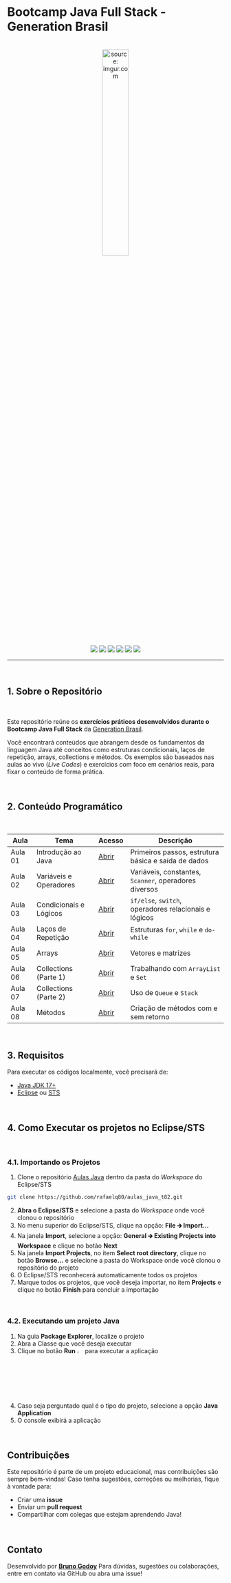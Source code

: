 # Bootcamp Java Full Stack - Generation Brasil

<br />

<div align="center">
	<img src="https://i.imgur.com/IaD4lwg.png" title="source: imgur.com" width="35%"/>
</div>
<br />


<div align="center">
  <img src="https://img.shields.io/github/languages/top/Brunogodoy2911/Java_Generation_Brasil?style=flat-square" />
  <img src="https://img.shields.io/github/repo-size/Brunogodoy2911/Java_Generation_Brasil?style=flat-square" />
  <img src="https://img.shields.io/github/languages/count/Brunogodoy2911/Java_Generation_Brasil?style=flat-square" />
  <img src="https://img.shields.io/github/last-commit/Brunogodoy2911/Java_Generation_Brasil?style=flat-square" />
  <img src="https://img.shields.io/github/issues/Brunogodoy2911/Java_Generation_Brasil?style=flat-square" />
  <img src="https://img.shields.io/github/issues-pr/Brunogodoy2911/Java_Generation_Brasil?style=flat-square" />
</div>

------

<br />

## 1. Sobre o Repositório

<br />

Este repositório reúne os **exercícios práticos desenvolvidos durante o Bootcamp Java Full Stack** da [Generation Brasil](https://brazil.generation.org/).

Você encontrará conteúdos que abrangem desde os fundamentos da linguagem Java até conceitos como estruturas condicionais, laços de repetição, arrays, collections e métodos. Os exemplos são baseados nas aulas ao vivo (*Live Codes*) e exercícios com foco em cenários reais, para fixar o conteúdo de forma prática.

<br />

## 2. Conteúdo Programático

<br />

| Aula    | Tema                   | Acesso                                                       | Descrição                                             |
| ------- | ---------------------- | ------------------------------------------------------------ | ----------------------------------------------------- |
| Aula 01 | Introdução ao Java     | [Abrir](https://github.com/rafaelq80/aulas_java_t82/tree/main/helloworld) | Primeiros passos, estrutura básica e saída de dados   |
| Aula 02 | Variáveis e Operadores | [Abrir](https://github.com/Brunogodoy2911/Java_Generation_Brasil/tree/main/aula_02/src/aula_02) | Variáveis, constantes, `Scanner`, operadores diversos |
| Aula 03 | Condicionais e Lógicos | [Abrir](https://github.com/Brunogodoy2911/Java_Generation_Brasil/tree/main/aula_03/src) | `if/else`, `switch`, operadores relacionais e lógicos |
| Aula 04 | Laços de Repetição     | [Abrir](https://github.com/Brunogodoy2911/Java_Generation_Brasil/tree/main/aula_04/src/aula_04) | Estruturas `for`, `while` e `do-while`                |
| Aula 05 | Arrays                 | [Abrir](https://github.com/Brunogodoy2911/Java_Generation_Brasil/tree/main/aula_05/src) | Vetores e matrizes                                    |
| Aula 06 | Collections (Parte 1)  | [Abrir](hhttps://github.com/Brunogodoy2911/Java_Generation_Brasil/tree/main/aula_06/src) | Trabalhando com `ArrayList` e `Set`                   |
| Aula 07 | Collections (Parte 2)  | [Abrir](https://github.com/Brunogodoy2911/Java_Generation_Brasil/tree/main/aula_07/src) | Uso de `Queue` e `Stack`                              |
| Aula 08 | Métodos                | [Abrir](https://github.com/Brunogodoy2911/Java_Generation_Brasil/tree/main/aula_08/src/aula_08) | Criação de métodos com e sem retorno                  |

<br />

## 3. Requisitos

Para executar os códigos localmente, você precisará de:

- [Java JDK 17+](https://www.oracle.com/java/technologies/javase/jdk17-archive-downloads.html)
- [Eclipse](https://eclipseide.org/) ou [STS](https://spring.io/tools)

<br />

## 4. Como Executar os projetos no Eclipse/STS

<br />

### 4.1. Importando os Projetos

1. Clone o repositório [Aulas Java](https://github.com/Brunogodoy2911/Java_Generation_Brasil) dentro da pasta do *Workspace* do Eclipse/STS

```bash
git clone https://github.com/rafaelq80/aulas_java_t82.git
```

2. **Abra o Eclipse/STS** e selecione a pasta do *Workspace* onde você clonou o repositório
3. No menu superior do Eclipse/STS, clique na opção: **File 🡲 Import...**
4. Na janela **Import**, selecione a opção: **General 🡲 Existing Projects into Workspace** e clique no botão **Next**
5. Na janela **Import Projects**, no item **Select root directory**, clique no botão **Browse...** e selecione a pasta do Workspace onde você clonou o repositório do projeto
6. O Eclipse/STS reconhecerá automaticamente todos os projetos
7. Marque todos os projetos, que você deseja importar, no item **Projects** e clique no botão **Finish** para concluir a importação

<br />

### 4.2. Executando um projeto Java

1. Na guia **Package Explorer**, localize o projeto
2. Abra a Classe que você deseja executar
3. Clique no botão **Run** <img src="https://i.imgur.com/MtBQjUp.png" title="source: imgur.com" width="3%"/> para executar a aplicação
4. Caso seja perguntado qual é o tipo do projeto, selecione a opção **Java Application**
5. O console exibirá a aplicação

<br />

## Contribuições

Este repositório é parte de um projeto educacional, mas contribuições são sempre bem-vindas! Caso tenha sugestões, correções ou melhorias, fique à vontade para:

- Criar uma **issue**
- Enviar um **pull request**
- Compartilhar com colegas que estejam aprendendo Java!

<br />

##  Contato

Desenvolvido por [**Bruno Godoy**](https://github.com/Brunogodoy2911)
Para dúvidas, sugestões ou colaborações, entre em contato via GitHub ou abra uma issue!
